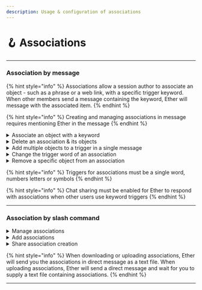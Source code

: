 ```yaml
---
description: Usage & configuration of associations
---
```


# 🪝 Associations

***

### Association by message

{% hint style="info" %}
Associations allow a session author to associate an object - such as a phrase or a web link, with a specific trigger keyword. When other members send a message containing the keyword, Ether will message with the associated item.
{% endhint %}

{% hint style="info" %}
Creating and managing associations in message requires mentioning Ether in the message
{% endhint %}

<details>

<summary>Associate an object with a keyword</summary>

_`@ether trigger >> object`_

Associates the trigger keyword with the object given

`[ trigger object ] >> [ associated object ]`

</details>

<details>

<summary>Delete an association &#x26; its objects</summary>

_`@ether trigger >>`_

Erases all of the associations with the trigger and the trigger itself

`[ trigger ] >>`

</details>

<details>

<summary>Add multiple objects to a trigger in a single message</summary>

_`@ether trigger >> object1, object2, object3`_

Objects saved in series using comma

`[ trigger ] >> [ object1 ] , [ object2 ] , [ object3 ]`

</details>

<details>

<summary>Change the trigger word of an association</summary>

_`@ether old_name >< new_name`_

Updates the trigger object as a form of renaming, retaining the objects associated

`[ old name ] >< [ new name ]`

</details>

<details>

<summary>Remove a specific object from an association</summary>

_`@ether trigger >>`_

In reply to the object you want to remove. Requires Ether to have had sent the object in context as a message, reply to the message containing the object

`in reply:`\
`[ trigger ] >>`

</details>

{% hint style="info" %}
Triggers for associations must be a single word, numbers letters or symbols
{% endhint %}

{% hint style="info" %}
Chat sharing must be enabled for Ether to respond with associations when other users use keyword triggers
{% endhint %}

***

### Association by slash command

<details>

<summary>Manage associations</summary>

_`/association_options [ manage_associations ] [ option ]`_

Download, upload, view, or clear associations

Options:

* `download`
* `upload`
* `view`
* `clear`

_Example association .txt file:_

```
trigger1: object1, object2, object3
trigger2: object1, object2, object3
```

</details>

<details>

<summary>Add associations</summary>

_`/association_options [ add_association ] [ trigger >> object ]`_

Adding association by slash command is the same string style as adding by message, only the slash command replaces the need to mention the bot when creating an association

</details>

<details>

<summary>Share association creation</summary>

_`/association_options [ share_associations ] [ member mention ]`_

Share the ability for other members to create, remove, and rename associations in your session by message (shared association creation only works by message with bot mention)

</details>

{% hint style="info" %}
When downloading or uploading associations, Ether will send you the associations in direct message as a text file. When uploading associations, Ether will send a direct message and wait for you to supply a text file containing associations.
{% endhint %}

***
